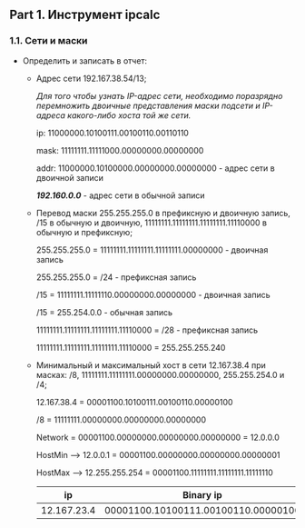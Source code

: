 ## Part 1. Инструмент ipcalc

### 1.1. Сети и маски

* Определить и записать в отчет:
  - Адрес сети 192.167.38.54/13;

      _Для того чтобы узнать IP-адрес сети, необходимо поразрядно перемножить двоичные представления маски подсети и IP-адреса какого-либо хоста той же сети._
      
      ip:   11000000.10100111.00100110.00110110

      mask: 11111111.11111000.00000000.00000000

      addr: 11000000.10100000.00000000.00000000 - адрес сети в двоичной записи

       ***192.160.0.0*** - адрес сети в обычной записи

   - Перевод маски 255.255.255.0 в префиксную и двоичную запись, /15 в обычную и двоичную, 11111111.11111111.11111111.11110000 в обычную и префиксную;

      255.255.255.0 = 11111111.11111111.11111111.00000000 - двоичная запись
      
      255.255.255.0 = /24 - префиксная запись

      /15 = 11111111.11111110.00000000.00000000 - двоичная запись

      /15 = 255.254.0.0 - обычная запись

      11111111.11111111.11111111.11110000 = /28 - префиксная запись

      11111111.11111111.11111111.11110000 = 255.255.255.240

   - Минимальный и максимальный хост в сети 12.167.38.4 при масках: /8, 11111111.11111111.00000000.00000000, 255.255.254.0 и /4;

      12.167.38.4 = 00001100.10100111.00100110.00000100

      /8          = 11111111.00000000.00000000.00000000

      Network     = 00001100.00000000.00000000.00000000 = 12.0.0.0

      HostMin --> 12.0.0.1       = 00001100.00000000.00000000.00000001

      HostMax --> 12.255.255.254 = 00001100.11111111.11111111.11111110

      |      ip       |              Binary ip              |                 Mask                |
      | ------------- |:-----------------------------------:| :----------------------------------:|
      | 12.167.23.4   | 00001100.10100111.00100110.00000100 | 11111111.00000000.00000000.00000000 |